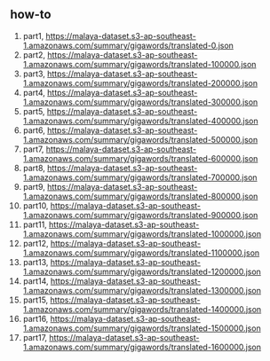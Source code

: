 ## how-to

1. part1, https://malaya-dataset.s3-ap-southeast-1.amazonaws.com/summary/gigawords/translated-0.json
2. part2, https://malaya-dataset.s3-ap-southeast-1.amazonaws.com/summary/gigawords/translated-100000.json
3. part3, https://malaya-dataset.s3-ap-southeast-1.amazonaws.com/summary/gigawords/translated-200000.json
4. part4, https://malaya-dataset.s3-ap-southeast-1.amazonaws.com/summary/gigawords/translated-300000.json
5. part5, https://malaya-dataset.s3-ap-southeast-1.amazonaws.com/summary/gigawords/translated-400000.json
6. part6, https://malaya-dataset.s3-ap-southeast-1.amazonaws.com/summary/gigawords/translated-500000.json
7. part7, https://malaya-dataset.s3-ap-southeast-1.amazonaws.com/summary/gigawords/translated-600000.json
8. part8, https://malaya-dataset.s3-ap-southeast-1.amazonaws.com/summary/gigawords/translated-700000.json
9. part9, https://malaya-dataset.s3-ap-southeast-1.amazonaws.com/summary/gigawords/translated-800000.json
10. part10, https://malaya-dataset.s3-ap-southeast-1.amazonaws.com/summary/gigawords/translated-900000.json
11. part11, https://malaya-dataset.s3-ap-southeast-1.amazonaws.com/summary/gigawords/translated-1000000.json
12. part12, https://malaya-dataset.s3-ap-southeast-1.amazonaws.com/summary/gigawords/translated-1100000.json
13. part13, https://malaya-dataset.s3-ap-southeast-1.amazonaws.com/summary/gigawords/translated-1200000.json
14. part14, https://malaya-dataset.s3-ap-southeast-1.amazonaws.com/summary/gigawords/translated-1300000.json
15. part15, https://malaya-dataset.s3-ap-southeast-1.amazonaws.com/summary/gigawords/translated-1400000.json
16. part16, https://malaya-dataset.s3-ap-southeast-1.amazonaws.com/summary/gigawords/translated-1500000.json
17. part17, https://malaya-dataset.s3-ap-southeast-1.amazonaws.com/summary/gigawords/translated-1600000.json
